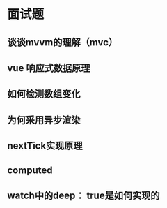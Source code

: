 # 面试题

## 谈谈mvvm的理解（mvc）
## vue 响应式数据原理
## 如何检测数组变化
## 为何采用异步渲染
## nextTick实现原理
## computed
## watch中的deep： true是如何实现的